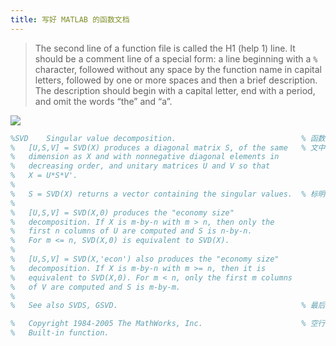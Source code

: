 ```yaml
---
title: 写好 MATLAB 的函数文档
---
```


> The second line of a function file is called the H1 (help 1) line. It should be a comment line of a special form: a line beginning with a `%` character, followed without any space by the function name in capital letters, followed by one or more spaces and then a brief description. The description should begin with a capital letter, end with a period, and omit the words “the” and “a”.

![](/images/matlab-docstring-01.png)

```matlab
%SVD    Singular value decomposition.                            % 函数名大写，与'%'之间不留间距
%   [U,S,V] = SVD(X) produces a diagonal matrix S, of the same   % 文中使用函数名时需大写
%   dimension as X and with nonnegative diagonal elements in
%   decreasing order, and unitary matrices U and V so that
%   X = U*S*V'.
%   
%   S = SVD(X) returns a vector containing the singular values.  % 标明函数的使用方法，每段之间空一行
%   
%   [U,S,V] = SVD(X,0) produces the "economy size"
%   decomposition. If X is m-by-n with m > n, then only the
%   first n columns of U are computed and S is n-by-n.
%   For m <= n, SVD(X,0) is equivalent to SVD(X).
%   
%   [U,S,V] = SVD(X,'econ') also produces the "economy size"
%   decomposition. If X is m-by-n with m >= n, then it is
%   equivalent to SVD(X,0). For m < n, only the first m columns 
%   of V are computed and S is m-by-m.
%   
%   See also SVDS, GSVD.                                         % 最后一行可以链接相关函数，函数名大写

%   Copyright 1984-2005 The MathWorks, Inc.                      % 空行隔开，已不算文档字符串
%   Built-in function.
```
